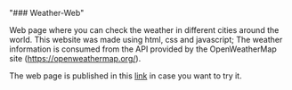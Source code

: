 "### Weather-Web" 

Web page where you can check the weather in different cities around the world. This website was made using html, css and javascript; The weather information is consumed from the API provided by the OpenWeatherMap site (https://openweathermap.org/).

The web page is published in this [link] in case you want to try it.

[link]: https://weathercityneylify.netlify.app/